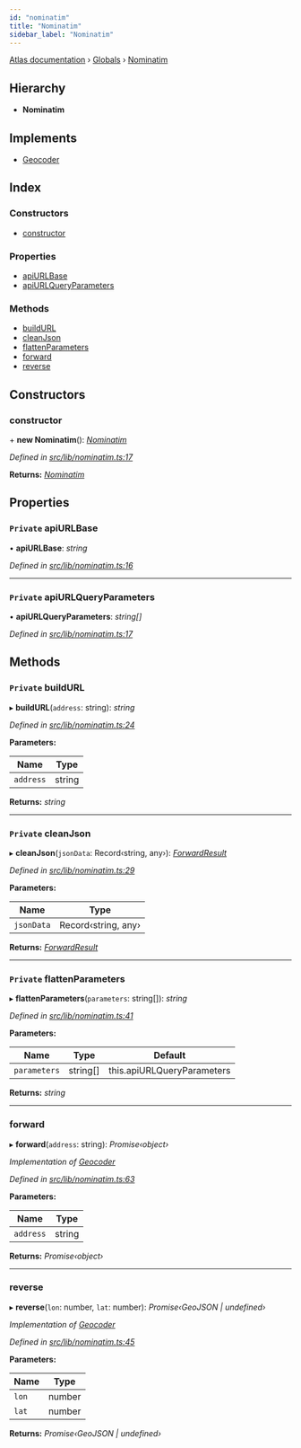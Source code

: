 ```yaml
---
id: "nominatim"
title: "Nominatim"
sidebar_label: "Nominatim"
---
```


[Atlas documentation](../index.md) › [Globals](../globals.md) › [Nominatim](nominatim.md)

## Hierarchy

* **Nominatim**

## Implements

* [Geocoder](../interfaces/geocoder.md)

## Index

### Constructors

* [constructor](nominatim.md#constructor)

### Properties

* [apiURLBase](nominatim.md#private-apiurlbase)
* [apiURLQueryParameters](nominatim.md#private-apiurlqueryparameters)

### Methods

* [buildURL](nominatim.md#private-buildurl)
* [cleanJson](nominatim.md#private-cleanjson)
* [flattenParameters](nominatim.md#private-flattenparameters)
* [forward](nominatim.md#forward)
* [reverse](nominatim.md#reverse)

## Constructors

###  constructor

\+ **new Nominatim**(): *[Nominatim](nominatim.md)*

*Defined in [src/lib/nominatim.ts:17](https://github.com/chronark/atlas/blob/e6cc89d/src/lib/nominatim.ts#L17)*

**Returns:** *[Nominatim](nominatim.md)*

## Properties

### `Private` apiURLBase

• **apiURLBase**: *string*

*Defined in [src/lib/nominatim.ts:16](https://github.com/chronark/atlas/blob/e6cc89d/src/lib/nominatim.ts#L16)*

___

### `Private` apiURLQueryParameters

• **apiURLQueryParameters**: *string[]*

*Defined in [src/lib/nominatim.ts:17](https://github.com/chronark/atlas/blob/e6cc89d/src/lib/nominatim.ts#L17)*

## Methods

### `Private` buildURL

▸ **buildURL**(`address`: string): *string*

*Defined in [src/lib/nominatim.ts:24](https://github.com/chronark/atlas/blob/e6cc89d/src/lib/nominatim.ts#L24)*

**Parameters:**

Name | Type |
------ | ------ |
`address` | string |

**Returns:** *string*

___

### `Private` cleanJson

▸ **cleanJson**(`jsonData`: Record‹string, any›): *[ForwardResult](../interfaces/forwardresult.md)*

*Defined in [src/lib/nominatim.ts:29](https://github.com/chronark/atlas/blob/e6cc89d/src/lib/nominatim.ts#L29)*

**Parameters:**

Name | Type |
------ | ------ |
`jsonData` | Record‹string, any› |

**Returns:** *[ForwardResult](../interfaces/forwardresult.md)*

___

### `Private` flattenParameters

▸ **flattenParameters**(`parameters`: string[]): *string*

*Defined in [src/lib/nominatim.ts:41](https://github.com/chronark/atlas/blob/e6cc89d/src/lib/nominatim.ts#L41)*

**Parameters:**

Name | Type | Default |
------ | ------ | ------ |
`parameters` | string[] |  this.apiURLQueryParameters |

**Returns:** *string*

___

###  forward

▸ **forward**(`address`: string): *Promise‹object›*

*Implementation of [Geocoder](../interfaces/geocoder.md)*

*Defined in [src/lib/nominatim.ts:63](https://github.com/chronark/atlas/blob/e6cc89d/src/lib/nominatim.ts#L63)*

**Parameters:**

Name | Type |
------ | ------ |
`address` | string |

**Returns:** *Promise‹object›*

___

###  reverse

▸ **reverse**(`lon`: number, `lat`: number): *Promise‹GeoJSON | undefined›*

*Implementation of [Geocoder](../interfaces/geocoder.md)*

*Defined in [src/lib/nominatim.ts:45](https://github.com/chronark/atlas/blob/e6cc89d/src/lib/nominatim.ts#L45)*

**Parameters:**

Name | Type |
------ | ------ |
`lon` | number |
`lat` | number |

**Returns:** *Promise‹GeoJSON | undefined›*
